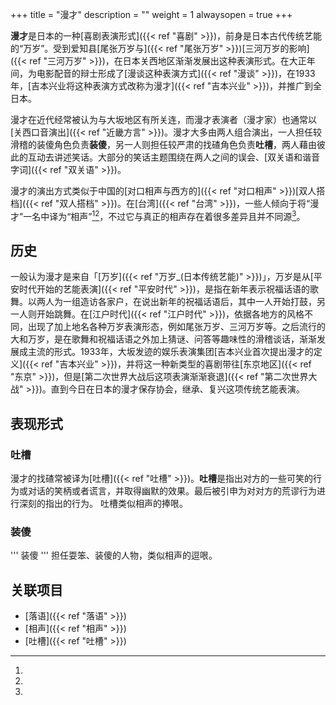 +++
title = "漫才"
description = ""
weight = 1
alwaysopen = true
+++


**漫才**是日本的一种[喜剧表演形式]({{< ref "喜剧" >}})，前身是日本古代传统艺能的“万岁”。受到爱知县[尾张万岁与]({{< ref "尾张万岁" >}})[三河万岁的影响]({{< ref "三河万岁" >}})，在日本关西地区渐渐发展出这种表演形式。在大正年间，为电影配音的辩士形成了[漫谈这种表演方式]({{< ref "漫谈" >}})，在1933年，[吉本兴业将这种表演方式改称为漫才]({{< ref "吉本兴业" >}})，并推广到全日本。

漫才在近代经常被认为与大坂地区有所关连，而漫才表演者（漫才家）也通常以[关西口音演出]({{< ref "近畿方言" >}})。漫才大多由两人组合演出，一人担任较滑稽的装傻角色负责**装傻**，另一人则担任较严肃的找碴角色负责**吐槽**，两人藉由彼此的互动去讲述笑话。大部分的笑话主题围绕在两人之间的误会、[双关语和谐音字词]({{< ref "双关语" >}})。

漫才的演出方式类似于中国的[对口相声与西方的]({{< ref "对口相声" >}})[双人搭档]({{< ref "双人搭档" >}})。在[台湾]({{< ref "台湾" >}})，一些人倾向于将“漫才”一名中译为“相声”[^1][^2]，不过它与真正的相声存在着很多差异且并不同源[^3]。

历史
----

一般认为漫才是来自「[万岁]({{< ref "万岁_(日本传统艺能)" >}})」，万岁是从[平安时代开始的艺能表演]({{< ref "平安时代" >}})，是指在新年表示祝福话语的歌舞。以两人为一组造访各家户，在说出新年的祝福话语后，其中一人开始打鼓，另一人则开始跳舞。在[江户时代]({{< ref "江户时代" >}})，依据各地方的风格不同，出现了加上地名各种万岁表演形态，例如尾张万岁、三河万岁等。之后流行的大和万岁，是在歌舞和祝福话语之外加上猜谜、问答等趣味性的滑稽谈话，渐渐发展成主流的形式。1933年，大坂发迹的娱乐表演集团[吉本兴业首次提出漫才的定义]({{< ref "吉本兴业" >}})，并将这一种新类型的喜剧带往[东京地区]({{< ref "东京" >}})，但是[第二次世界大战后这项表演渐渐衰退]({{< ref "第二次世界大战" >}})。直到今日在日本的漫才保存协会，继承、复兴这项传统艺能表演。

表现形式
--------

### 吐槽

漫才的找碴常被译为[吐槽]({{< ref "吐槽" >}})。**吐槽**是指出对方的一些可笑的行为或对话的笑柄或者谎言，并取得幽默的效果。最后被引申为对对方的荒谬行为进行深刻的指出的行为。
吐槽类似相声的捧哏。

### 装傻

''' 装傻 ''' 担任耍笨、装傻的人物，类似相声的逗哏。

关联项目
--------

-   [落语]({{< ref "落语" >}})
-   [相声]({{< ref "相声" >}})
-   [吐槽]({{< ref "吐槽" >}})

[^1]: 

[^2]: 

[^3]: 
